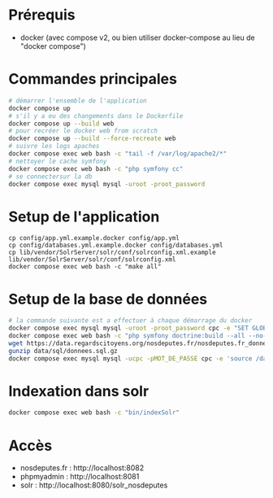 # Prérequis

* docker (avec compose v2, ou bien utiliser docker-compose au lieu de "docker compose")

# Commandes principales

```bash
# démarrer l'ensemble de l'application
docker compose up
# s'il y a eu des changements dans le Dockerfile
docker compose up --build web
# pour recréer le docker web from scratch
docker compose up --build --force-recreate web
# suivre les logs apaches
docker compose exec web bash -c "tail -f /var/log/apache2/*"
# nettoyer le cache symfony
docker compose exec web bash -c "php symfony cc"
# se connectersur la db
docker compose exec mysql mysql -uroot -proot_password 
```

# Setup de l'application
```
cp config/app.yml.example.docker config/app.yml
cp config/databases.yml.example.docker config/databases.yml
cp lib/vendor/SolrServer/solr/conf/solrconfig.xml.example lib/vendor/SolrServer/solr/conf/solrconfig.xml
docker compose exec web bash -c "make all"
```

# Setup de la base de données

```bash
# la commande suivante est a effectuer à chaque démarrage du docker
docker compose exec mysql mysql -uroot -proot_password cpc -e "SET GLOBAL sql_mode=(SELECT REPLACE(@@sql_mode, 'ONLY_FULL_GROUP_BY', ''));"
docker compose exec web bash -c "php symfony doctrine:build --all --no-confirmation"
wget https://data.regardscitoyens.org/nosdeputes.fr/nosdeputes.fr_donnees.sql.gz -O data/sql/donnees.sql.gz
gunzip data/sql/donnees.sql.gz
docker compose exec mysql mysql -ucpc -pMOT_DE_PASSE cpc -e 'source /data/sql/donnees.sql'
```

# Indexation dans solr

```bash
docker compose exec web bash -c "bin/indexSolr"
```

# Accès

* nosdeputes.fr : http://localhost:8082
* phpmyadmin : http://localhost:8081
* solr : http://localhost:8080/solr_nosdeputes